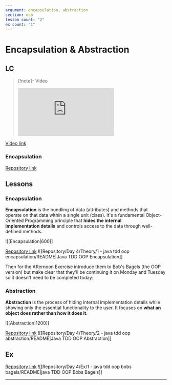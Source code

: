 ```yaml
---
argument: encapsulation, abstraction
section: oop
lesson count: "2"
ex count: "1"
---
```

# Encapsulation & Abstraction
## LC
> [!note]- Video
> <div class="iframe-container"> <iframe src="https://us02web.zoom.us/rec/share/YLD8Ypw-WweURzMjeKcsn3c21sFB6jYhFqzaNhtwxqEVYWSghA6FiRGBO4VrdakU.68gUt8zM-XJxt1R5" frameborder="0" allowfullscreen></iframe> </div>

[Video link](https://us02web.zoom.us/rec/share/YLD8Ypw-WweURzMjeKcsn3c21sFB6jYhFqzaNhtwxqEVYWSghA6FiRGBO4VrdakU.68gUt8zM-XJxt1R5)

### Encapsulation
[Repository link](https://github.com/Guybrush3791/boolean-uk-2-encapsulation-lc.git)

## Lessons
### Encapsulation
**Encapsulation** is the bundling of data (attributes) and methods that operate on that data within a single unit (class). It's a fundamental Object-Oriented Programming principle that **hides the internal implementation details** and controls access to the data through well-defined methods.

![[Encapsulation|600]]

[Repository link](https://github.com/boolean-uk/java-tdd-oop-encapsulation.git)
![[Repository/Day 4/Theory/1 - java tdd oop encapsulation/README|Java TDD OOP Encapsulation]]

Then for the Afternoon Exercise introduce them to Bob's Bagels (the OOP version) but make clear that they'll be continuing it on Monday and Tuesday so it doesn't need to be completed today:

### Abstraction
**Abstraction** is the process of hiding internal implementation details while showing only the essential functionality to the user. It focuses on **what an object does rather than how it does it**.

![[Abstraction|1200]]

[Repository link](https://github.com/boolean-uk/java-tdd-oop-abstraction.git)
![[Repository/Day 4/Theory/2 - java tdd oop abstraction/README|Java TDD OOP Abstraction]]

## Ex
[Repository link](https://github.com/boolean-uk/java-tdd-oop-bobs-bagels.git)
![[Repository/Day 4/Ex/1 - java tdd oop bobs bagels/README|java TDD OOP Bobs Bagels]]

---

